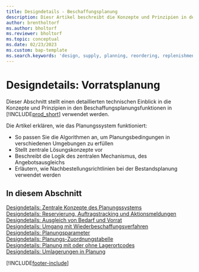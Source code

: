 ```yaml
---
title: Designdetails - Beschaffungsplanung
description: Diesr Artikel beschreibt die Konzepte und Prinzipien in den Beschaffungsplanungsfunktionen in Business Central.
author: brentholtorf
ms.author: bholtorf
ms.reviewer: bholtorf
ms.topic: conceptual
ms.date: 02/23/2023
ms.custom: bap-template
ms.search.keywords: 'design, supply, planning, reordering, replenishment'
---
```

# Designdetails: Vorratsplanung

Dieser Abschnitt stellt einen detaillierten technischen Einblick in die Konzepte und Prinzipien in den Beschaffungsplanungsfunktionen in [!INCLUDE[prod_short](includes/prod_short.md)] verwendet werden.  

Die Artikel erklären, wie das Planungssystem funktioniert:

* So passen Sie die Algorithmen an, um Planungsbedingungen in verschiedenen Umgebungen zu erfüllen
* Stellt zentrale Lösungskonzepte vor
* Beschreibt die Logik des zentralen Mechanismus, des Angebotsausgleichs
* Erläutern, wie Nachbestellungsrichtlinien bei der Bestandsplanung verwendet werden  

## In diesem Abschnitt  

[Designdetails: Zentrale Konzepte des Planungssystems](design-details-central-concepts-of-the-planning-system.md)  
[Designdetails: Reservierung, Auftragstracking und Aktionsmeldungen](design-details-reservation-order-tracking-and-action-messaging.md)  
[Designdetails: Ausgleich von Bedarf und Vorrat](design-details-balancing-demand-and-supply.md)  
[Designdetails: Umgang mit Wiederbeschaffungsverfahren](design-details-handling-reordering-policies.md)  
[Designdetails: Planungsparameter](design-details-planning-parameters.md)  
[Designdetails: Planungs-Zuordnungstabelle](design-details-planning-assignment-table.md)  
[Designdetails: Planung mit oder ohne Lagerortcodes](production-planning-with-without-locations.md)  
[Designdetails: Umlagerungen in Planung](design-details-transfers-in-planning.md)

[!INCLUDE[footer-include](includes/footer-banner.md)]